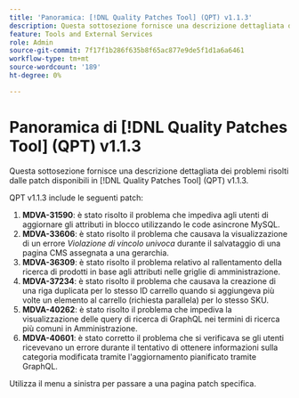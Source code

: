 ```yaml
---
title: 'Panoramica: [!DNL Quality Patches Tool] (QPT) v1.1.3'
description: Questa sottosezione fornisce una descrizione dettagliata dei problemi risolti dalle patch disponibili in  [!DNL Quality Patches Tool] (QPT) v1.1.3.
feature: Tools and External Services
role: Admin
source-git-commit: 7f17f1b286f635b8f65ac877e9de5f1d1a6a6461
workflow-type: tm+mt
source-wordcount: '189'
ht-degree: 0%

---
```


# Panoramica di [!DNL Quality Patches Tool] (QPT) v1.1.3

Questa sottosezione fornisce una descrizione dettagliata dei problemi risolti dalle patch disponibili in [!DNL Quality Patches Tool] (QPT) v1.1.3.

QPT v1.1.3 include le seguenti patch:

1. **MDVA-31590**: è stato risolto il problema che impediva agli utenti di aggiornare gli attributi in blocco utilizzando le code asincrone MySQL.
1. **MDVA-33606**: è stato risolto il problema che causava la visualizzazione di un errore *Violazione di vincolo univoca* durante il salvataggio di una pagina CMS assegnata a una gerarchia.
1. **MDVA-36309**: è stato risolto il problema relativo al rallentamento della ricerca di prodotti in base agli attributi nelle griglie di amministrazione.
1. **MDVA-37234**: è stato risolto il problema che causava la creazione di una riga duplicata per lo stesso ID carrello quando si aggiungeva più volte un elemento al carrello (richiesta parallela) per lo stesso SKU.
1. **MDVA-40262**: è stato risolto il problema che impediva la visualizzazione delle query di ricerca di GraphQL nei termini di ricerca più comuni in Amministrazione.
1. **MDVA-40601**: è stato corretto il problema che si verificava se gli utenti ricevevano un errore durante il tentativo di ottenere informazioni sulla categoria modificata tramite l&#39;aggiornamento pianificato tramite GraphQL.

Utilizza il menu a sinistra per passare a una pagina patch specifica.
